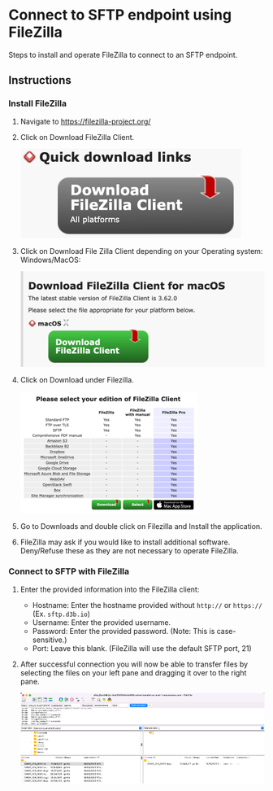 # Connect to SFTP endpoint using FileZilla

Steps to install and operate FileZilla to connect to an SFTP endpoint.

## Instructions

### Install FileZilla

1. Navigate to https://filezilla-project.org/

1. Click on Download FileZilla Client.

   ![Download FileZilla Client](images/filezilla-download-link.png)

1. Click on Download File Zilla Client depending on your Operating system: Windows/MacOS:

   ![OS Specific FileZilla Client](images/device-specific-filezilla-download-link.png)

1. Click on Download under Filezilla.

   ![FileZilla Download](images/filezilla-edition.png)

1. Go to Downloads and double click on Filezilla and Install the application.

1. FileZilla may ask if you would like to install additional software. Deny/Refuse these as they are not necessary to operate FileZilla.

### Connect to SFTP with FileZilla

1. Enter the provided information into the FileZilla client:

   - Hostname: Enter the hostname provided without `http://` or `https://` (Ex. `sftp.d3b.io`)
   - Username: Enter the provided username.
   - Password: Enter the provided password. (Note: This is case-sensitive.)
   - Port: Leave this blank. (FileZilla will use the default SFTP port, 21)

1. After successful connection you will now be able to transfer files by selecting the files on your left pane and dragging it over to the right pane.

   ![FileZilla Connected](images/connected-filezilla.png)
